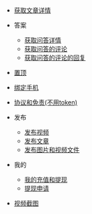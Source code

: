 - [获取文章详情](article.md) 

- 答案
    - [获取问答详情](answer.md)
    - [获取问答的评论](comments.md)
    - [获取问答的评论的回复](replies.md)

- [置顶](topsearch.md) 

- [绑定手机](bindphone.md) 

- [协议和免责(不用token)](agreement.md) 

- 发布
    - [发布视频](video.md)
    - [发布文章](article.md)
    - [发布图片和视频文件](upload.md)

- 我的
    - [我的充值和提现](withdraAndPutup.md)
    - [提现申请](withdrap.md)

- [视频截图](thumbnails.md)



